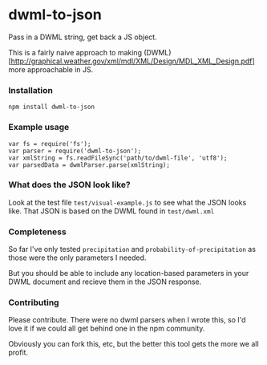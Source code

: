 # dwml-to-json
Pass in a DWML string, get back a JS object.

This is a fairly naive approach to making (DWML)[http://graphical.weather.gov/xml/mdl/XML/Design/MDL_XML_Design.pdf] more approachable in JS.

### Installation

    npm install dwml-to-json
    
### Example usage

    var fs = require('fs');
    var parser = require('dwml-to-json');
    var xmlString = fs.readFileSync('path/to/dwml-file', 'utf8');
    var parsedData = dwmlParser.parse(xmlString);

### What does the JSON look like?
Look at the test file `test/visual-example.js` to see what the JSON looks like.
That JSON is based on the DWML found in `test/dwml.xml`

### Completeness
So far I've only tested `precipitation` and `probability-of-precipitation` as those were the only parameters I needed. 

But you should be able to include any location-based parameters in your DWML document and recieve them in the JSON response.
 
### Contributing
Please contribute.  There were no dwml parsers when I wrote this, so I'd love it if we could all get behind one in the npm community.

Obviously you can fork this, etc, but the better this tool gets the more we all profit.
